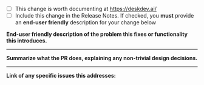 - [ ] This change is worth documenting at https://deskdev.ai/
- [ ] Include this change in the Release Notes. If checked, you **must** provide an **end-user friendly** description for your change below

**End-user friendly description of the problem this fixes or functionality this introduces.**


---
**Summarize what the PR does, explaining any non-trivial design decisions.**


---
**Link of any specific issues this addresses:**
